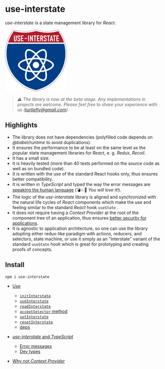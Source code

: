 # use-interstate

*use-interstate* is a state management library for *React*.

![use-interstate](use-interstate.png)

> *:warning: The library is now at the beta stage. Any implementations in projects are welcome.
> Please feel free to share your experience with us
> ([turtlefly@gmail.com](mailto:turtlefly@gmail.com)).*

## Highlights

* The library does not have dependencies (polyfilled code depends on *@babel/runtime* to avoid
  duplications).
* It ensures the performance to be at least on the same level as the popular state management
  libraries for *React*, e. g. *Redux*, *Recoil*.
* It has a small size.
* It is heavily tested (more than 40 tests performed on the source code as well as on bundled code).
* It is written with the use of the standard React hooks only, thus ensures better compatibility.
* It is written in *TypeScript* and typed the way the error messages are [speaking the human
  language](https://github.com/turtleflyer/use-interstate/blob/master/docs/UseWithTypeScript.md#error-messages)
  (💣💥🙈 *You will love it!*).
* The logic of the *use-interstate* library is aligned and synchronized with the natural life cycles
  of *React* components which make the use and feeling similar to the standard *React* hook
  `useState` .
* It does not require having a *Context Provider* at the root of the component tree of an
  application, thus ensures [better security for
  applications](https://github.com/turtleflyer/use-interstate/blob/master/docs/SecurityNotes.md#why-not-context-provider).
* It is agnostic to application architecture, so one can use the library adopting either redux-like
  paradigm with actions, reducers, and selectors, state machine, or use it simply as an "interstate"
  variant of the standard `useState` hook which is great for prototyping and creating proofs of
  concepts.

## Install

```bash
npm i use-interstate
```

- [Use](https://github.com/turtleflyer/use-interstate/blob/master/docs/Use.md)
  - [`initInterstate`](https://github.com/turtleflyer/use-interstate/blob/master/docs/Use.md#initinterstate)
  - [`useInterstate`](https://github.com/turtleflyer/use-interstate/blob/master/docs/Use.md#useinterstate)
  - [`readInterstate`](https://github.com/turtleflyer/use-interstate/blob/master/docs/Use.md#readinterstate)
  - [`acceptSelector`
    method](https://github.com/turtleflyer/use-interstate/blob/master/docs/Use.md#acceptselector-method)
  - [`setInterstate`](https://github.com/turtleflyer/use-interstate/blob/master/docs/Use.md#setinterstate)
  - [`resetInterstate`](https://github.com/turtleflyer/use-interstate/blob/master/docs/Use.md#resetinterstate)
  - [deps](https://github.com/turtleflyer/use-interstate/blob/master/docs/Use.md#deps)

- [*use-interstate* and
  *TypeScript*](https://github.com/turtleflyer/use-interstate/blob/master/docs/UseWithTypeScript.md#use-interstate-and-typescript)
  - [Error
    messages](https://github.com/turtleflyer/use-interstate/blob/master/docs/UseWithTypeScript.md#error-messages)
  - [Dev
    types](https://github.com/turtleflyer/use-interstate/blob/master/docs/UseWithTypeScript.md#dev-types)
- [Why not *Context
  Provider*](https://github.com/turtleflyer/use-interstate/blob/master/docs/SecurityNotes.md#why-not-context-provider)
